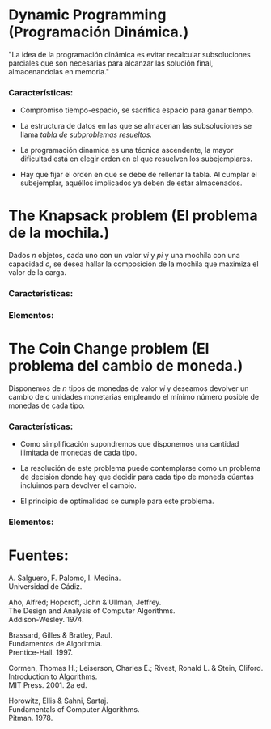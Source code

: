 # Dynamic Programming (Programación Dinámica.)

"La idea de la programación dinámica es evitar recalcular
subsoluciones parciales que son necesarias para alcanzar las solución
final, almacenandolas en memoria."

### Características:

- Compromiso  tiempo-espacio, se sacrifica espacio para 
ganar tiempo.
- La estructura de datos en las que se almacenan las subsoluciones
se llama *tabla de subproblemas resueltos.*
- La programación dinamica es una técnica ascendente, la mayor
dificultad está en elegir orden en el que resuelven los
subejemplares.

- Hay que fijar el orden en que se debe de rellenar 
la tabla. Al cumplar el subejemplar, aquéllos implicados
ya deben de estar almacenados.


# The Knapsack problem (El problema de la mochila.)

Dados  *n* objetos, cada uno con un valor *vi* y 
*pi* y una mochila con una capacidad *c*, se desea hallar la composición de la mochila
que maximiza el valor de la carga.

### Características:

### Elementos:

# The Coin Change problem (El problema del cambio de moneda.)

 Disponemos de *n* tipos de monedas de valor *vi* y deseamos devolver
 un cambio de *c* unidades monetarias empleando el mínimo número posible
 de monedas de cada tipo.
 
 ### Características:
 
 - Como simplificación supondremos  que disponemos una cantidad ilimitada
 de monedas de cada tipo.
 
 - La resolución de este problema puede contemplarse como un problema de decisión
 donde hay que decidir para cada tipo de moneda cúantas incluimos para
 devolver el cambio.
 
 - El principio de optimalidad se cumple para este problema.
 
 ### Elementos:

# Fuentes:

A. Salguero, F. Palomo, I. Medina.<br>
Universidad de Cádiz.

Aho, Alfred; Hopcroft, John & Ullman, Jeffrey.<br>
The Design and Analysis of Computer Algorithms.<br>
Addison-Wesley. 1974.

Brassard, Gilles & Bratley, Paul.<br>
Fundamentos de Algoritmia.<br>
Prentice-Hall. 1997.<br>

Cormen, Thomas H.; Leiserson, Charles E.; Rivest, Ronald L. &
Stein, Cliford.<br>
Introduction to Algorithms.<br>
MIT Press. 2001. 2a ed.<br>

Horowitz, Ellis & Sahni, Sartaj.<br>
Fundamentals of Computer Algorithms.<br>
Pitman. 1978.<br>